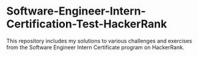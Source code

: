 # Software-Engineer-Intern-Certification-Test-HackerRank
This repository includes my solutions to various challenges and exercises from the Software Engineer Intern Certificate program on HackerRank.
